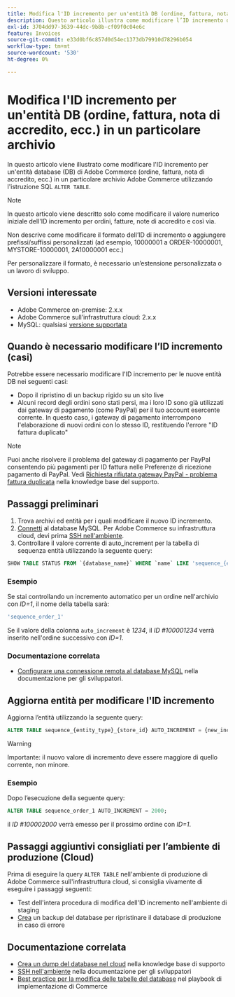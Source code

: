 ```yaml
---
title: Modifica l'ID incremento per un'entità DB (ordine, fattura, nota di accredito, ecc.) in un particolare archivio
description: Questo articolo illustra come modificare l’ID incremento di un’entità database (DB) di Adobe Commerce (ordine, fattura, nota di accredito, ecc.) in un particolare archivio Adobe Commerce utilizzando l’istruzione SQL "ALTER TABLE".
exl-id: 3704dd97-3639-44dc-9b8b-cf09f0c04e6c
feature: Invoices
source-git-commit: e33d0bf6c857d0d54ec1373db79910d78296b054
workflow-type: tm+mt
source-wordcount: '530'
ht-degree: 0%

---
```


# Modifica l&#39;ID incremento per un&#39;entità DB (ordine, fattura, nota di accredito, ecc.) in un particolare archivio

In questo articolo viene illustrato come modificare l&#39;ID incremento per un&#39;entità database (DB) di Adobe Commerce (ordine, fattura, nota di accredito, ecc.) in un particolare archivio Adobe Commerce utilizzando l&#39;istruzione SQL `ALTER TABLE`.

>[!NOTE]
>
>In questo articolo viene descritto solo come modificare il valore numerico iniziale dell&#39;ID incremento per ordini, fatture, note di accredito e così via.
>
>Non descrive come modificare il formato dell’ID di incremento o aggiungere prefissi/suffissi personalizzati (ad esempio, 10000001 a ORDER-10000001, MYSTORE-10000001, 2A10000001 ecc.)
>
>Per personalizzare il formato, è necessario un’estensione personalizzata o un lavoro di sviluppo.

## Versioni interessate

* Adobe Commerce on-premise: 2.x.x
* Adobe Commerce sull’infrastruttura cloud: 2.x.x
* MySQL: qualsiasi [versione supportata](https://experienceleague.adobe.com/en/docs/commerce-operations/installation-guide/system-requirements)

## Quando è necessario modificare l’ID incremento (casi)

Potrebbe essere necessario modificare l&#39;ID incremento per le nuove entità DB nei seguenti casi:

* Dopo il ripristino di un backup rigido su un sito live
* Alcuni record degli ordini sono stati persi, ma i loro ID sono già utilizzati dai gateway di pagamento (come PayPal) per il tuo account esercente corrente. In questo caso, i gateway di pagamento interrompono l&#39;elaborazione di nuovi ordini con lo stesso ID, restituendo l&#39;errore &quot;ID fattura duplicato&quot;

>[!NOTE]
>
>Puoi anche risolvere il problema del gateway di pagamento per PayPal consentendo più pagamenti per ID fattura nelle Preferenze di ricezione pagamento di PayPal. Vedi [Richiesta rifiutata gateway PayPal - problema fattura duplicata](https://experienceleague.adobe.com/en/docs/experience-cloud-kcs/kbarticles/ka-26838) nella knowledge base del supporto.

## Passaggi preliminari

1. Trova archivi ed entità per i quali modificare il nuovo ID incremento.
1. [Connetti](https://experienceleague.adobe.com/en/docs/commerce-operations/installation-guide/prerequisites/database-server/mysql-remote) al database MySQL. Per Adobe Commerce su infrastruttura cloud, devi prima [SSH nell&#39;ambiente](https://experienceleague.adobe.com/docs/commerce-cloud-service/user-guide/develop/secure-connections.html).
1. Controllare il valore corrente di auto\_increment per la tabella di sequenza entità utilizzando la seguente query:

```sql
SHOW TABLE STATUS FROM `{database_name}` WHERE `name` LIKE 'sequence_{entity_type}_{store_id}';
```

### Esempio

Se stai controllando un incremento automatico per un ordine nell&#39;archivio con *ID=1*, il nome della tabella sarà:

```sql
'sequence_order_1'
```

Se il valore della colonna `auto_increment` è *1234*, il *ID \#100001234* verrà inserito nell&#39;ordine successivo con *ID=1*.

### Documentazione correlata

* [Configurare una connessione remota al database MySQL](https://experienceleague.adobe.com/en/docs/commerce-operations/installation-guide/prerequisites/database-server/mysql-remote) nella documentazione per gli sviluppatori.

## Aggiorna entità per modificare l&#39;ID incremento

Aggiorna l’entità utilizzando la seguente query:

```sql
ALTER TABLE sequence_{entity_type}_{store_id} AUTO_INCREMENT = {new_increment_value};
```

>[!WARNING]
>
>Importante: il nuovo valore di incremento deve essere maggiore di quello corrente, non minore.

### Esempio

Dopo l’esecuzione della seguente query:

```sql
ALTER TABLE sequence_order_1 AUTO_INCREMENT = 2000;
```

il *ID \#100002000* verrà emesso per il prossimo ordine con *ID=1*.

## Passaggi aggiuntivi consigliati per l’ambiente di produzione (Cloud)

Prima di eseguire la query `ALTER TABLE` nell&#39;ambiente di produzione di Adobe Commerce sull&#39;infrastruttura cloud, si consiglia vivamente di eseguire i passaggi seguenti:

* Test dell&#39;intera procedura di modifica dell&#39;ID incremento nell&#39;ambiente di staging
* [Crea](/help/how-to/general/create-database-dump-on-cloud.md) un backup del database per ripristinare il database di produzione in caso di errore

## Documentazione correlata

* [Crea un dump del database nel cloud](/help/how-to/general/create-database-dump-on-cloud.md) nella knowledge base di supporto
* [SSH nell&#39;ambiente](https://experienceleague.adobe.com/docs/commerce-cloud-service/user-guide/develop/secure-connections.html) nella documentazione per gli sviluppatori
* [Best practice per la modifica delle tabelle del database](https://experienceleague.adobe.com/en/docs/commerce-operations/implementation-playbook/best-practices/development/modifying-core-and-third-party-tables#why-adobe-recommends-avoiding-modifications) nel playbook di implementazione di Commerce
